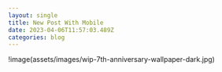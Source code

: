 ```yaml
---
layout: single
title: New Post With Mobile
date: 2023-04-06T11:57:03.489Z
categories: blog
---
```

!image(assets/images/wip-7th-anniversary-wallpaper-dark.jpg﻿)